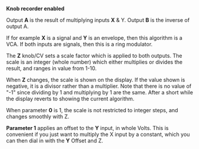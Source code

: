 
**Knob recorder enabled**

Output **A** is the result of multiplying inputs **X** & Y. Output **B** is the
inverse of output A.

If for example **X** is a signal and **Y** is an envelope, then this algorithm
is a VCA. If both inputs are signals, then this is a ring modulator.

The **Z** knob/CV sets a scale factor which is applied to both outputs. The scale is an integer (whole number) which either
multiplies or divides the result, and ranges in value from 1-10.

When **Z** changes, the scale is shown on the display. If the value shown is negative, it is a divisor rather than a
multiplier. Note that there is no value of "-1" since dividing by 1 and multiplying by 1 are the same. After a short
while the display reverts to showing the current algorithm.

When parameter **0** is 1, the scale is not restricted to integer steps, and changes smoothly with Z.

  **Parameter 1** applies an offset to the **Y** input, in whole Volts. This is convenient if you just want to multiply the X
input by a constant, which you can then dial in with the **Y** Offset and Z.

